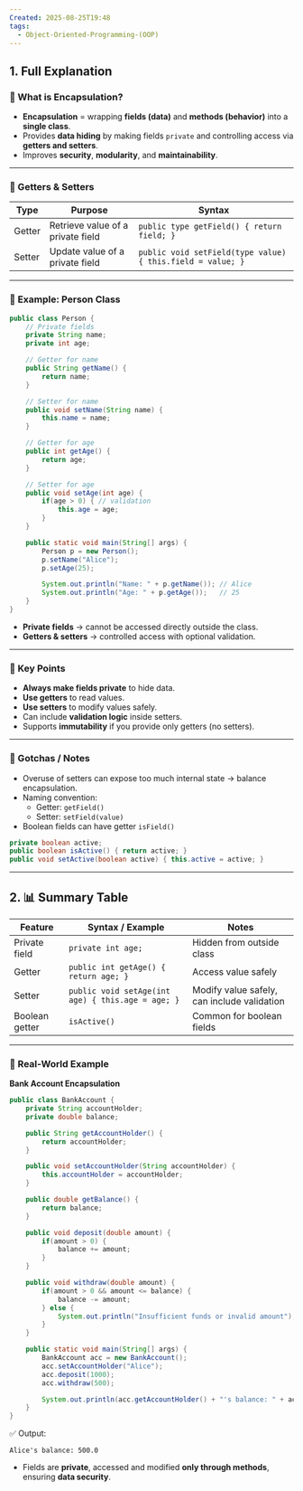 ```yaml
---
Created: 2025-08-25T19:48
tags:
  - Object-Oriented-Programming-(OOP)
---
```

## 1. Full Explanation

### 🔹 What is Encapsulation?

- **Encapsulation** = wrapping **fields (data)** and **methods (behavior)** into a **single class**.
- Provides **data hiding** by making fields `private` and controlling access via **getters and setters**.
- Improves **security**, **modularity**, and **maintainability**.

---

### 🔹 Getters & Setters

|Type|Purpose|Syntax|
|---|---|---|
|Getter|Retrieve value of a private field|`public type getField() { return field; }`|
|Setter|Update value of a private field|`public void setField(type value) { this.field = value; }`|

---

### 🔹 Example: Person Class

```Java
public class Person {
    // Private fields
    private String name;
    private int age;

    // Getter for name
    public String getName() {
        return name;
    }

    // Setter for name
    public void setName(String name) {
        this.name = name;
    }

    // Getter for age
    public int getAge() {
        return age;
    }

    // Setter for age
    public void setAge(int age) {
        if(age > 0) { // validation
            this.age = age;
        }
    }

    public static void main(String[] args) {
        Person p = new Person();
        p.setName("Alice");
        p.setAge(25);

        System.out.println("Name: " + p.getName()); // Alice
        System.out.println("Age: " + p.getAge());   // 25
    }
}

```

- **Private fields** → cannot be accessed directly outside the class.
- **Getters & setters** → controlled access with optional validation.

---

### 🔹 Key Points

- **Always make fields private** to hide data.
- **Use getters** to read values.
- **Use setters** to modify values safely.
- Can include **validation logic** inside setters.
- Supports **immutability** if you provide only getters (no setters).

---

### 🔹 Gotchas / Notes

- Overuse of setters can expose too much internal state → balance encapsulation.
- Naming convention:
    - Getter: `getField()`
    - Setter: `setField(value)`
- Boolean fields can have getter `isField()`

```Java
private boolean active;
public boolean isActive() { return active; }
public void setActive(boolean active) { this.active = active; }

```

---

## 2. 📊 Summary Table

|Feature|Syntax / Example|Notes|
|---|---|---|
|Private field|`private int age;`|Hidden from outside class|
|Getter|`public int getAge() { return age; }`|Access value safely|
|Setter|`public void setAge(int age) { this.age = age; }`|Modify value safely, can include validation|
|Boolean getter|`isActive()`|Common for boolean fields|

---

### 🔹 Real-World Example

**Bank Account Encapsulation**

```Java
public class BankAccount {
    private String accountHolder;
    private double balance;

    public String getAccountHolder() {
        return accountHolder;
    }

    public void setAccountHolder(String accountHolder) {
        this.accountHolder = accountHolder;
    }

    public double getBalance() {
        return balance;
    }

    public void deposit(double amount) {
        if(amount > 0) {
            balance += amount;
        }
    }

    public void withdraw(double amount) {
        if(amount > 0 && amount <= balance) {
            balance -= amount;
        } else {
            System.out.println("Insufficient funds or invalid amount");
        }
    }

    public static void main(String[] args) {
        BankAccount acc = new BankAccount();
        acc.setAccountHolder("Alice");
        acc.deposit(1000);
        acc.withdraw(500);

        System.out.println(acc.getAccountHolder() + "'s balance: " + acc.getBalance());
    }
}

```

✅ Output:

```Plain
Alice's balance: 500.0

```

- Fields are **private**, accessed and modified **only through methods**, ensuring **data security**.